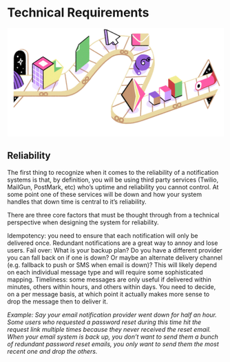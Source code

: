 # Technical Requirements
![Technical Requirements Illustration](img/technical-requirements.jpg?raw=true)

## Reliability
The first thing to recognize when it comes to the reliability of a notification systems is that, by definition, you will be using third party services (Twilio, MailGun, PostMark, etc) who’s uptime and reliability you cannot control. At some point one of these services will be down and how your system handles that down time is central to it’s reliability. 

There are three core factors that must be thought through from a technical perspective when designing the system for reliability.
 
Idempotency: you need to ensure that each notification will only be delivered once. Redundant notifications are a great way to annoy and lose users.
Fail over: What is your backup plan? Do you have a different provider you can fall back on if one is down? Or maybe an alternate delivery channel (e.g. fallback to push or SMS when email is down)? This will likely depend on each individual message type and will require some sophisticated mapping.
Timeliness: some messages are only useful if delivered within minutes, others within hours, and others within days. You need to decide, on a per message basis, at which point it actually makes more sense to drop the message then to deliver it.

*Example: Say your email notification provider went down for half an hour. Some users who requested a password reset during this time hit the request link multiple times because they never received the reset email. When your email system is back up, you don’t want to send them a bunch of redundant password reset emails, you only want to send them the most recent one and drop the others.*

